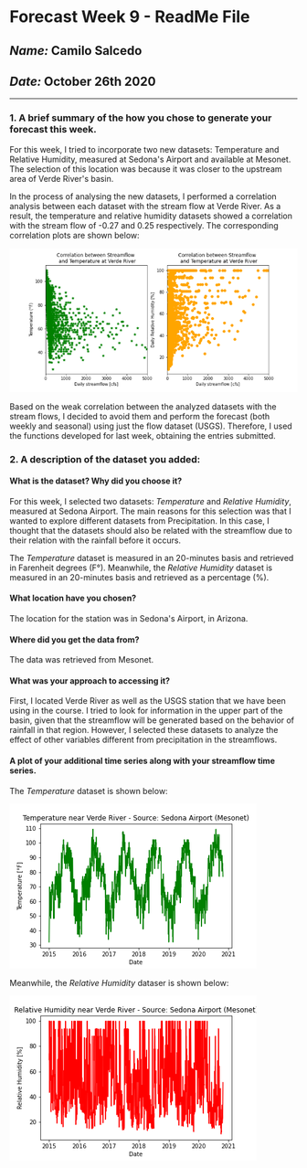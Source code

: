 # Forecast Week 9 - ReadMe File
## *Name:* Camilo Salcedo
## *Date:* October 26th 2020
___
### 1. A brief summary of the how you chose to generate your forecast this week.
For this week, I tried to incorporate two new datasets: Temperature and Relative Humidity, measured at Sedona's Airport and available at Mesonet. The selection of this location was because it was closer to the upstream area of Verde River's basin.

In the process of analysing the new datasets, I performed a correlation analysis between each dataset with the stream flow at Verde River. As a result, the temperature and relative humidity datasets showed a correlation with the stream flow of -0.27 and 0.25 respectively. The corresponding correlation plots are shown below:

![](assets/Salcedo_HW9-5b682628.png)

Based on the weak correlation between the analyzed datasets with the stream flows, I decided to avoid them and perform the forecast (both weekly and seasonal) using just the flow dataset (USGS). Therefore, I used the functions developed for last week, obtaining the entries submitted.

### 2. A description of the dataset you added:

#### What is the dataset? Why did you choose it?

For this week, I selected two datasets: _Temperature_ and _Relative Humidity_, measured at Sedona Airport. The main reasons for this selection was that I wanted to explore different datasets from Precipitation. In this case, I thought that the datasets should also be related with the streamflow due to their relation with the rainfall before it occurs.

The _Temperature_ dataset is measured in an 20-minutes basis and retrieved in Farenheit degrees (F°). Meanwhile, the _Relative Humidity_ dataset is measured in an 20-minutes basis and retrieved as a percentage (%).

#### What location have you chosen?
The location for the station was in Sedona's Airport, in Arizona.

#### Where did you get the data from?
The data was retrieved from Mesonet.

#### What was your approach to accessing it?
First, I located Verde River as well as the USGS station that we have been using in the course. I tried to look for information in the upper part of the basin, given that the streamflow will be generated based on the behavior of rainfall in that region. However, I selected these datasets to analyze the effect of other variables different from precipitation in the streamflows.

#### A plot of your additional time series along with your streamflow time series.

The _Temperature_ dataset is shown below:

![](assets/Salcedo_HW9-dd3d77d4.png)

Meanwhile, the _Relative Humidity_ dataser is shown below:

![](assets/Salcedo_HW9-e59db28b.png)
